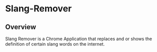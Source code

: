 # Slang-Remover


## Overview

Slang Remover is a Chrome Application that replaces and or shows the definition of certain slang words on the internet.
